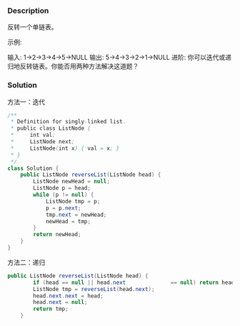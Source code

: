 ### Description

反转一个单链表。

示例:

输入: 1->2->3->4->5->NULL
输出: 5->4->3->2->1->NULL
进阶:
你可以迭代或递归地反转链表。你能否用两种方法解决这道题？


### Solution
方法一：迭代
```java
/**
 * Definition for singly-linked list.
 * public class ListNode {
 *     int val;
 *     ListNode next;
 *     ListNode(int x) { val = x; }
 * }
 */
class Solution {
    public ListNode reverseList(ListNode head) {
        ListNode newHead = null;
        ListNode p = head;
        while (p != null) {
            ListNode tmp = p;
            p = p.next;
            tmp.next = newHead;
            newHead = tmp;
        }
        return newHead;
    }
}
```


方法二：递归
```java
public ListNode reverseList(ListNode head) {
        if (head == null || head.next              == null) return head;
        ListNode tmp = reverseList(head.next);
        head.next.next = head;
        head.next = null;
        return tmp;
    }
```
